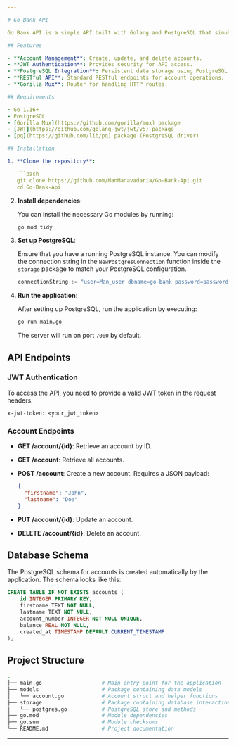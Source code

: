 ```yaml
---

# Go Bank API

Go Bank API is a simple API built with Golang and PostgreSQL that simulates a basic banking system. This project allows users to create accounts, retrieve account details, update accounts, and delete accounts. JWT-based authentication is implemented for secure access.

## Features

- **Account Management**: Create, update, and delete accounts.
- **JWT Authentication**: Provides security for API access.
- **PostgreSQL Integration**: Persistent data storage using PostgreSQL.
- **RESTful API**: Standard RESTful endpoints for account operations.
- **Gorilla Mux**: Router for handling HTTP routes.

## Requirements

- Go 1.16+
- PostgreSQL
- [Gorilla Mux](https://github.com/gorilla/mux) package
- [JWT](https://github.com/golang-jwt/jwt/v5) package
- [pq](https://github.com/lib/pq) package (PostgreSQL driver)

## Installation

1. **Clone the repository**:

   ```bash
   git clone https://github.com/ManManavadaria/Go-Bank-Api.git
   cd Go-Bank-Api
   ```

2. **Install dependencies**:

   You can install the necessary Go modules by running:

   ```bash
   go mod tidy
   ```

3. **Set up PostgreSQL**:

   Ensure that you have a running PostgreSQL instance. You can modify the connection string in the `NewPostgresConnection` function inside the `storage` package to match your PostgreSQL configuration.

   ```go
   connectionString := "user=Man_user dbname=go-bank password=password sslmode=disable"
   ```

4. **Run the application**:

   After setting up PostgreSQL, run the application by executing:

   ```bash
   go run main.go
   ```

   The server will run on port `7000` by default.

## API Endpoints

### JWT Authentication

To access the API, you need to provide a valid JWT token in the request headers.

```
x-jwt-token: <your_jwt_token>
```

### Account Endpoints

- **GET /account/{id}**: Retrieve an account by ID.
- **GET /account**: Retrieve all accounts.
- **POST /account**: Create a new account. Requires a JSON payload:
  
  ```json
  {
    "firstname": "John",
    "lastname": "Doe"
  }
  ```

- **PUT /account/{id}**: Update an account.
- **DELETE /account/{id}**: Delete an account.

## Database Schema

The PostgreSQL schema for accounts is created automatically by the application. The schema looks like this:

```sql
CREATE TABLE IF NOT EXISTS accounts (
    id INTEGER PRIMARY KEY,
    firstname TEXT NOT NULL,
    lastname TEXT NOT NULL,
    account_number INTEGER NOT NULL UNIQUE, 
    balance REAL NOT NULL,
    created_at TIMESTAMP DEFAULT CURRENT_TIMESTAMP
);
```

## Project Structure

```bash
.
├── main.go                   # Main entry point for the application
├── models                    # Package containing data models
│   └── account.go            # Account struct and helper functions
├── storage                   # Package containing database interaction logic
│   └── postgres.go           # PostgreSQL store and methods
├── go.mod                    # Module dependencies
├── go.sum                    # Module checksums
└── README.md                 # Project documentation
```

---
```

